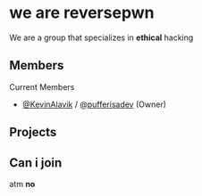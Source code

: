 # we are reversepwn
We are a group that specializes in **ethical** hacking

## Members

Current Members
- [@KevinAlavik](https://github.com/kevinalavik) / [@pufferisadev](https://twitter.com/pufferisadev) (Owner)

## Projects


## Can i join
atm **no**
